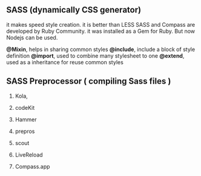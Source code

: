 ## SASS (dynamically CSS generator)


it makes speed style creation. it is better than LESS
SASS and  Compass are developed by Ruby Community.
it was installed as a Gem for Ruby. But now Nodejs can be used.

**@Mixin**, helps in sharing common styles
**@include**, include a block of style definition
**@import**, used to combine many stylesheet to one
**@extend**, used as a inheritance for reuse common styles



## SASS Preprocessor \( compiling Sass files \)

1. Kola,

2. codeKit

3. Hammer

4. prepros
5. scout
6. LiveReload
7. Compass.app

